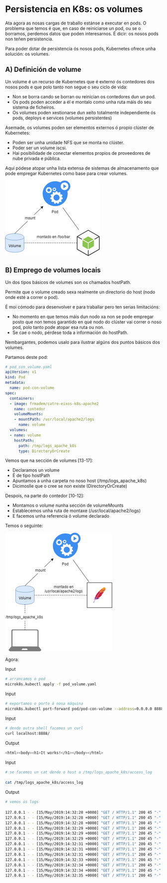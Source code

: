 # Persistencia en K8s: os volumes

Ata agora as nosas cargas de traballo estánse a executar en pods. O problema que temos é que, en caso de reiniciarse un pod, ou se o borramos, perdemos datos que poden interesarnos. É dicir: os nosos pods non teñen persistencia. 

Para poder dotar de persistencia ós nosos pods, Kubernetes ofrece unha solución: os volumes. 

## A) Definición de volume

Un volume é un recurso de Kubernetes que é externo ós contedores dos nosos pods e que polo tanto non segue o seu ciclo de vida:

* Non se borra cando se borran ou reinician os contedores dun un pod. 
* Os pods poden acceder a él e montalo como unha ruta máis do seu sistema de ficheiros. 
* Os volumes poden xestionarse dun xeito totalmente independiente ós pods, deploys e services (volumes persistentes) 

Asemade, os volumes poden ser elementos externos ó propio clúster de Kubernetes:

* Poden ser unha unidade NFS que se monta no clúster. 
* Poder ser un volume iscsi. 
* Hai posibilidade de conectar elementos propios de proveedores de nube privada e pública. 

Aquí pódese atopar unha lista extensa de sistemas de almacenamento que pode empregar Kubernetes como base para crear volumes. 

![pod7.png](../_media/03/pod7.png)

## B) Emprego de volumes locais

Un dos tipos básicos de volumes son os chamados hostPath. 

Permite que o volume creado sexa realmente un directorio do host (nodo onde esté a correr o pod). 

É moi cómodo para desenvolver e para traballar pero ten serias limitacións:

* No momento en que temos máis dun nodo xa non se pode empregar posto que non temos garantido en qué nodo do clúster vai correr o noso pod, polo tanto pode atopar esa ruta ou non. 
* Se cae o nodo, pérdese toda a información do hostPath.  

Nembargantes, podemos usalo para ilustrar algúns dos puntos básicos dos volumes. 

Partamos deste pod:

```yaml
# pod_con_volume.yaml
apiVersion: v1
kind: Pod
metadata:
  name: pod-con-volume
spec:
  containers:
  - image: frmadem/catro-eixos-k8s-apache2
    name: contedor
    volumeMounts:
    - mountPath: /usr/local/apache2/logs
      name: volume
  volumes:
  - name: volume
    hostPath:
      path: /tmp/logs_apache_k8s
      type: DirectoryOrCreate
```

Vemos que na sección de volumes [13-17]:

* Declaramos un volume
* É de tipo hostPath
* Apuntamos a unha carpeta no noso host (/tmp/logs_apache_k8s)
* Dicimoslle que o cree se non existe (DirectoryOrCreate)

Despois, na parte do contedor [10-12]:

* Montamos o volume nunha sección de volumeMounts
* Establecemos unha ruta de montaxe (/usr/local/apache2/logs)
* E facemos unha referencia ó volume declarado

Temos o seguinte:

![pod8.png](../_media/03/pod8.png)

Agora:

Input
```sh
# arrancamos o pod
microk8s.kubectl apply -f pod_volume.yaml
```

Input
```sh
# exportamos o porto á nosa máquina
microk8s.kubectl port-forward pod/pod-con-volume --address=0.0.0.0 8888:80
```

Input
```sh
# dende outra shell facemos un curl
curl localhost:8888/
```

Output
```sh
<html><body><h1>It works!</h1></body></html>
```

Input
```sh
# se facemos un cat dende o host a /tmp/logs_apache_k8s/access_log

cat /tmp/logs_apache_k8s/access_log
```

Output
```sh
# vemos os logs

127.0.0.1 - - [15/May/2019:14:32:28 +0000] "GET / HTTP/1.1" 200 45 "-" "curl/7.61.0"
127.0.0.1 - - [15/May/2019:14:32:28 +0000] "GET / HTTP/1.1" 200 45 "-" "curl/7.61.0"
127.0.0.1 - - [15/May/2019:14:32:28 +0000] "GET / HTTP/1.1" 200 45 "-" "curl/7.61.0"
127.0.0.1 - - [15/May/2019:14:32:29 +0000] "GET / HTTP/1.1" 200 45 "-" "curl/7.61.0"
127.0.0.1 - - [15/May/2019:14:32:29 +0000] "GET / HTTP/1.1" 200 45 "-" "curl/7.61.0"
127.0.0.1 - - [15/May/2019:14:32:29 +0000] "GET / HTTP/1.1" 200 45 "-" "curl/7.61.0"
127.0.0.1 - - [15/May/2019:14:32:31 +0000] "GET / HTTP/1.1" 200 45 "-" "curl/7.61.0"
127.0.0.1 - - [15/May/2019:14:32:31 +0000] "GET / HTTP/1.1" 200 45 "-" "curl/7.61.0"
127.0.0.1 - - [15/May/2019:14:32:31 +0000] "GET / HTTP/1.1" 200 45 "-" "curl/7.61.0"
127.0.0.1 - - [15/May/2019:14:32:33 +0000] "GET / HTTP/1.1" 200 45 "-" "curl/7.61.0"
127.0.0.1 - - [15/May/2019:14:32:34 +0000] "GET / HTTP/1.1" 200 45 "-" "curl/7.61.0"
127.0.0.1 - - [15/May/2019:14:32:34 +0000] "GET / HTTP/1.1" 200 45 "-" "curl/7.61.0"
127.0.0.1 - - [15/May/2019:14:32:35 +0000] "GET / HTTP/1.1" 200 45 "-" "curl/7.61.0"
```

